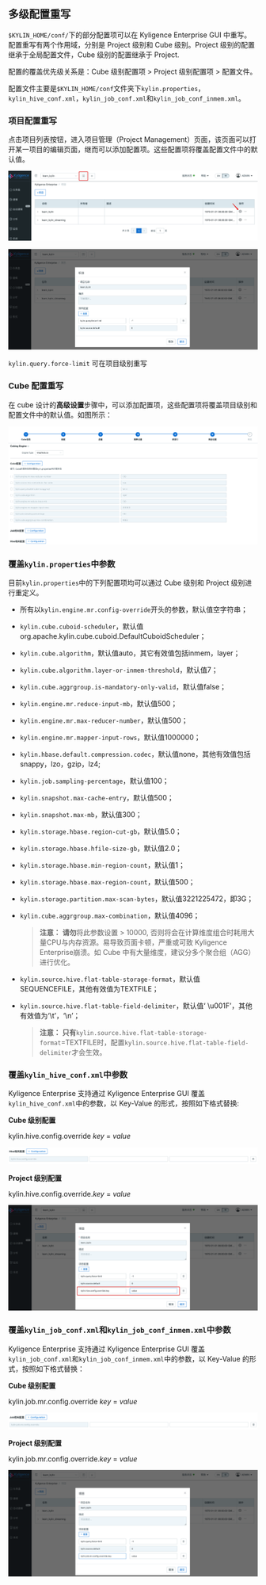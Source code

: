 ## 多级配置重写

`$KYLIN_HOME/conf/`下的部分配置项可以在 Kyligence Enterprise GUI 中重写。配置重写有两个作用域，分别是 Project 级别和 Cube 级别。Project 级别的配置继承于全局配置文件，Cube 级别的配置继承于 Project.

配置的覆盖优先级关系是：Cube 级别配置项 > Project 级别配置项 > 配置文件。

配置文件主要是``$KYLIN_HOME/conf``文件夹下``kylin.properties``，``kylin_hive_conf.xml``，``kylin_job_conf.xml``和``kylin_job_conf_inmem.xml``。

### 项目配置重写

点击项目列表按钮，进入项目管理（Project Management）页面，该页面可以打开某一项目的编辑页面，继而可以添加配置项。这些配置项将覆盖配置文件中的默认值。

 ![override_project](images/override_project_1.cn.png)

 ![override_project](images/override_project_2.cn.png)

``kylin.query.force-limit`` 可在项目级别重写

### Cube 配置重写

在 cube 设计的**高级设置**步骤中，可以添加配置项，这些配置项将覆盖项目级别和配置文件中的默认值。如图所示：

 ![override](images/override_cube.cn.png)



### 覆盖`kylin.properties`中参数

目前`kylin.properties`中的下列配置项均可以通过 Cube 级别和 Project 级别进行重定义。

- 所有以`kylin.engine.mr.config-override`开头的参数，默认值空字符串；
- `kylin.cube.cuboid-scheduler`，默认值org.apache.kylin.cube.cuboid.DefaultCuboidScheduler；
- `kylin.cube.algorithm`，默认值auto，其它有效值包括inmem，layer；
- `kylin.cube.algorithm.layer-or-inmem-threshold`，默认值7；
- `kylin.cube.aggrgroup.is-mandatory-only-valid`，默认值false；
- `kylin.engine.mr.reduce-input-mb`，默认值500；
- `kylin.engine.mr.max-reducer-number`，默认值500；
- `kylin.engine.mr.mapper-input-rows`，默认值1000000；
- `kylin.hbase.default.compression.codec`，默认值none，其他有效值包括snappy，lzo，gzip，lz4;
- `kylin.job.sampling-percentage`，默认值100；
- `kylin.snapshot.max-cache-entry`，默认值500；
- `kylin.snapshot.max-mb`，默认值300；
- `kylin.storage.hbase.region-cut-gb`，默认值5.0；
- `kylin.storage.hbase.hfile-size-gb`，默认值2.0；
- `kylin.storage.hbase.min-region-count`，默认值1；
- `kylin.storage.hbase.max-region-count`，默认值500；
- `kylin.storage.partition.max-scan-bytes`，默认值3221225472，即3G；
- `kylin.cube.aggrgroup.max-combination`，默认值4096；

  > **注意：** **请勿**将此参数设置 > 10000, 否则将会在计算维度组合时耗用大量CPU与内存资源。易导致页面卡顿，严重或可致 Kyligence Enterprise崩溃。如 Cube 中有大量维度，建议分多个聚合组（AGG）进行优化。

- `kylin.source.hive.flat-table-storage-format`，默认值SEQUENCEFILE，其他有效值为TEXTFILE；

- `kylin.source.hive.flat-table-field-delimiter`，默认值‘ \u001F’，其他有效值为‘\t’，‘\n’；

  > **注意： 只有**`kylin.source.hive.flat-table-storage-format`=TEXTFILE时，配置`kylin.source.hive.flat-table-field-delimiter`才会生效。



### 覆盖`kylin_hive_conf.xml`中参数

Kyligence Enterprise 支持通过 Kyligence Enterprise GUI 覆盖`kylin_hive_conf.xml`中的参数，以 Key-Value 的形式，按照如下格式替换:

**Cube 级别配置**

kylin.hive.config.override *key* = *value*

![override_cube](images/override_hive.cn.png)

**Project 级别配置**

kylin.hive.config.override.*key* = *value*

![override_project](images/override_hive_project.cn.png)



### 覆盖`kylin_job_conf.xml`和`kylin_job_conf_inmem.xml`中参数

Kyligence Enterprise 支持通过 Kyligence Enterprise GUI 覆盖`kylin_job_conf.xml`和`kylin_job_conf_inmem.xml`中的参数，以 Key-Value 的形式，按照如下格式替换：

**Cube 级别配置**

kylin.job.mr.config.override *key* = *value*

![override_cube](images/override_job.cn.png)

**Project 级别配置**

kylin.job.mr.config.override.*key* = *value*

![override_project](images/override_job_project.cn.png)
